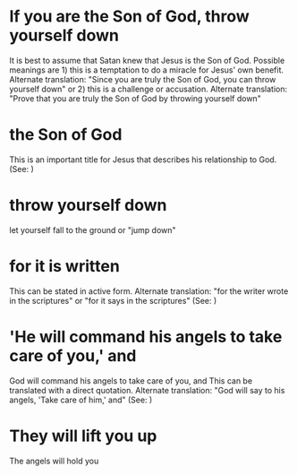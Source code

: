 
# If you are the Son of God, throw yourself down
It is best to assume that Satan knew that Jesus is the Son of God. Possible meanings are 1) this is a temptation to do a miracle for Jesus' own benefit. Alternate translation: "Since you are truly the Son of God, you can throw yourself down" or 2) this is a challenge or accusation. Alternate translation: "Prove that you are truly the Son of God by throwing yourself down"

# the Son of God
This is an important title for Jesus that describes his relationship to God. (See: )

# throw yourself down
let yourself fall to the ground or "jump down"

# for it is written
This can be stated in active form. Alternate translation: "for the writer wrote in the scriptures" or "for it says in the scriptures" (See: )

# 'He will command his angels to take care of you,' and
God will command his angels to take care of you, and This can be translated with a direct quotation. Alternate translation: "God will say to his angels, 'Take care of him,' and" (See: )

# They will lift you up
The angels will hold you